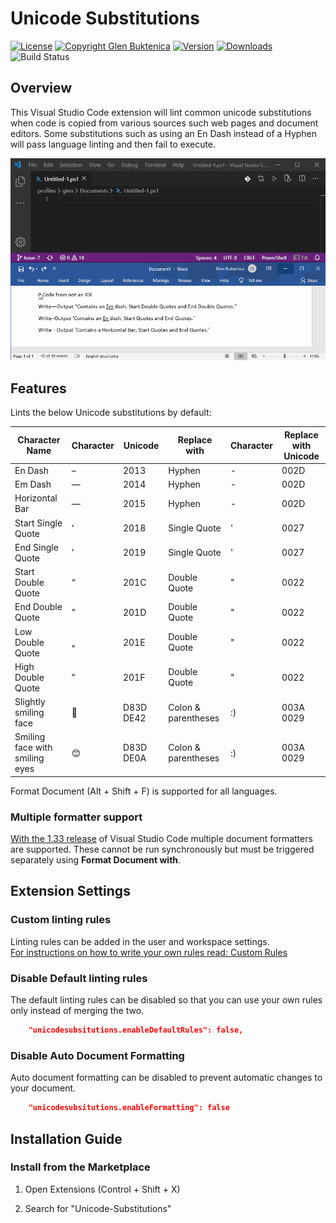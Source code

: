 # Unicode Substitutions

[![License](https://img.shields.io/badge/License-MIT-blue.svg)](https://opensource.org/licenses/MIT)
[![Copyright Glen Buktenica](https://img.shields.io/badge/Copyright-Glen_Buktenica-blue.svg)](http://buktenica.com)
[![Version](https://vsmarketplacebadge.apphb.com/version/glenbuktenica.Unicode-Substitutions.svg)](https://marketplace.visualstudio.com/manage/publishers/glenbuktenica)
[![Downloads](https://vsmarketplacebadge.apphb.com/downloads-short/glenbuktenica.Unicode-Substitutions.svg)](https://marketplace.visualstudio.com/manage/publishers/glenbuktenica)
![Build Status](https://github.com/gbuktenica/Unicode-Substitutions/actions/workflows/github-actions.yml/badge.svg)

## Overview

This Visual Studio Code extension will lint common unicode substitutions when code is copied from various sources such web pages and document editors. Some substitutions such as using an En Dash instead of a Hyphen will pass language linting and then fail to execute.

![Animation](/images/Animation.gif)

## Features

Lints the below Unicode substitutions by default:

| Character Name                 | Character | Unicode   | Replace with        | Character | Replace with Unicode |
|--------------------------------|-----------|-----------|---------------------|-----------|----------------------|
| En Dash                        | –         | 2013      | Hyphen              | -         | 002D                 |
| Em Dash                        | —         | 2014      | Hyphen              | -         | 002D                 |
| Horizontal Bar                 | ―         | 2015      | Hyphen              | -         | 002D                 |
| Start Single Quote             | ‘         | 2018      | Single Quote        | '         | 0027                 |
| End Single Quote               | ’         | 2019      | Single Quote        | '         | 0027                 |
| Start Double Quote             | “         | 201C      | Double Quote        | "         | 0022                 |
| End Double Quote               | ”         | 201D      | Double Quote        | "         | 0022                 |
| Low Double Quote               | „         | 201E      | Double Quote        | "         | 0022                 |
| High Double Quote              | ‟         | 201F      | Double Quote        | "         | 0022                 |
| Slightly smiling face          | 🙂        | D83D DE42 | Colon & parentheses | :)        | 003A 0029            |
| Smiling face with smiling eyes | 😊        | D83D DE0A | Colon & parentheses | :)        | 003A 0029            |

Format Document (Alt + Shift + F) is supported for all languages.

### Multiple formatter support

[With the 1.33 release](https://code.visualstudio.com/updates/v1_33#_default-formatter-selection) of Visual Studio Code multiple document formatters are supported. These cannot be run synchronously but must be triggered separately using **Format Document with**.

## Extension Settings

### Custom linting rules

Linting rules can be added in the user and workspace settings.  
[For instructions on how to write your own rules read: Custom Rules](./CustomRules.md)

### Disable Default linting rules

The default linting rules can be disabled so that you can use your own rules only instead of merging the two.

```json
    "unicodesubsitutions.enableDefaultRules": false,
```

### Disable Auto Document Formatting

Auto document formatting can be disabled to prevent automatic changes to your document.

```json
    "unicodesubsitutions.enableFormatting": false
```

## Installation Guide

### Install from the Marketplace

1. Open Extensions (Control + Shift + X)

1. Search for "Unicode-Substitutions"
